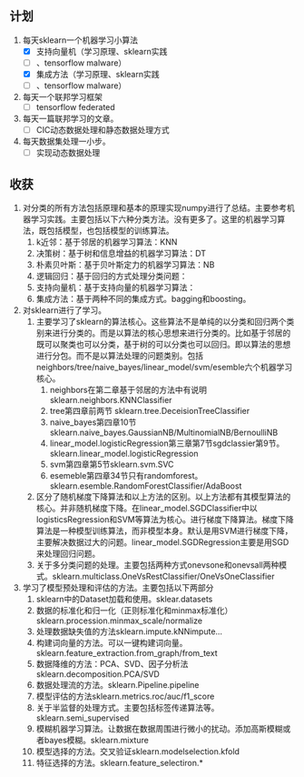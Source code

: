 ## 计划

1. 每天sklearn一个机器学习小算法
   - [x] 支持向量机（学习原理、sklearn实践
   - [ ] 、tensorflow malware）
   - [x] 集成方法（学习原理、sklearn实践
   - [ ] 、tensorflow malware）
2. 每天一个联邦学习框架
   - [ ] tensorflow federated
3. 每天一篇联邦学习的文章。
   - [ ] CIC动态数据处理和静态数据处理方式
4. 每天数据集处理一小步。
   - [ ] 实现动态数据处理

## 收获

1. 对分类的所有方法包括原理和基本的原理实现numpy进行了总结。主要参考机器学习实践。主要包括以下六种分类方法。没有更多了。这里的机器学习算法，既包括模型，也包括模型的训练算法。
   1. k近邻：基于邻居的机器学习算法：KNN 
   2. 决策树：基于树和信息增益的机器学习算法：DT
   3. 朴素贝叶斯：基于贝叶斯定力的机器学习算法：NB 
   4. 逻辑回归：基于回归的方式处理分类问题：
   5. 支持向量机：基于支持向量的机器学习算法：
   6. 集成方法：基于两种不同的集成方式。bagging和boosting。
2. 对sklearn进行了学习。
   1. 主要学习了sklearn的算法核心。这些算法不是单纯的以分类和回归两个类别来进行分类的。而是以算法的核心思想来进行分类的。比如基于邻居的既可以聚类也可以分类，基于树的可以分类也可以回归。即以算法的思想进行分包。而不是以算法处理的问题类别。包括neighbors/tree/naive_bayes/linear_model/svm/esemble六个机器学习核心。
      1. neighbors在第二章基于邻居的方法中有说明sklearn.neighbors.KNNClassifier
      2. tree第四章前两节 sklearn.tree.DeceisionTreeClassifier
      3. naive_bayes第四章10节sklearn.naive_bayes.GaussianNB/MultinomialNB/BernoulliNB
      4. linear_model.logisticRegression第三章第7节sgdclassier第9节。sklearn.linear_model.logisticRegression
      5. svm第四章第5节sklearn.svm.SVC
      6. esemeble第四章34节只有randomforest。sklearn.esemble.RandomForestClassifier/AdaBoost
   2. 区分了随机梯度下降算法和以上方法的区别。以上方法都有其模型算法的核心。并非随机梯度下降。在linear_model.SGDClassifier中以logisticsRegression和SVM等算法为核心。进行梯度下降算法。梯度下降算法是一种模型训练算法，而非模型本身。默认是用SVM进行梯度下降，主要解决数据过大的问题。linear_model.SGDRegression主要是用SGD来处理回归问题。
   3. 关于多分类问题的处理。主要包括两种方式onevsone和onevsall两种模式。sklearn.multiclass.OneVsRestClassifier/OneVsOneClassifier
3. 学习了模型预处理和评估的方法。主要包括以下两部分
   1. sklearn中的Dataset加载和使用。sklear.datasets
   2. 数据的标准化和归一化（正则标准化和minmax标准化）sklearn.procession.minmax_scale/normalize
   3. 处理数据缺失值的方法sklearn.impute.kNNimpute...
   4. 构建词向量的方法。可以一键构建词向量。sklearn.feature_extraction.from_graph/from_text
   5. 数据降维的方法：PCA、SVD、因子分析法sklearn.decomposition.PCA/SVD
   6. 数据处理流的方法。sklearn.Pipeline.pipeline
   7. 模型评估的方法sklearn.metrics.roc/auc/f1_score
   8. 关于半监督的处理方式。主要包括标签传递算法等。sklearn.semi_supervised
   9. 模糊机器学习算法。让数据在数据周围进行微小的扰动。添加高斯模糊或者bayes模糊。sklearn.mixture
   10. 模型选择的方法。交叉验证sklearn.modelselection.kfold
   11. 特征选择的方法。sklearn.feature_selectiron.*
